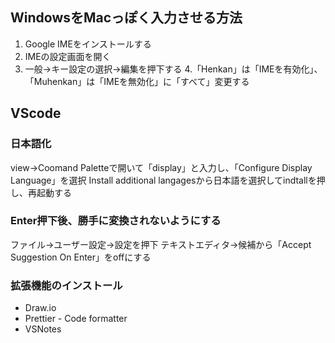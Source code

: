 ## WindowsをMacっぽく入力させる方法
 1. Google IMEをインストールする
 2. IMEの設定画面を開く
 3. 一般→キー設定の選択→編集を押下する
 4.「Henkan」は「IMEを有効化」、「Muhenkan」は「IMEを無効化」に「すべて」変更する
  
## VScode
### 日本語化
view→Coomand Paletteで開いて「display」と入力し、「Configure Display Language」を選択
Install additional langagesから日本語を選択してindtallを押し、再起動する

### Enter押下後、勝手に変換されないようにする
ファイル→ユーザー設定→設定を押下
テキストエディタ→候補から「Accept Suggestion On Enter」をoffにする

### 拡張機能のインストール
 - Draw.io
 - Prettier - Code formatter
 - VSNotes
